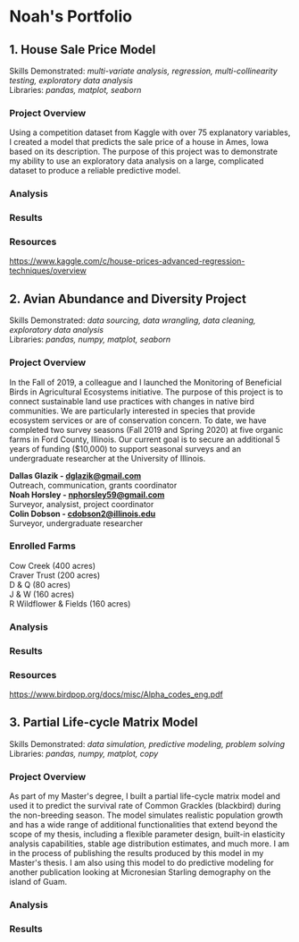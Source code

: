# Noah's Portfolio

## 1. House Sale Price Model
Skills Demonstrated: *multi-variate analysis, regression, multi-collinearity testing, exploratory data analysis*<br />
Libraries: *pandas, matplot, seaborn*

### Project Overview
Using a competition dataset from Kaggle with over 75 explanatory variables, I created a model that predicts the sale price of a house in Ames, Iowa based on its description. The purpose of this project was to demonstrate my ability to use an exploratory data analysis on a large, complicated dataset to produce a reliable predictive model.

### Analysis

### Results

### Resources
https://www.kaggle.com/c/house-prices-advanced-regression-techniques/overview

## 2. Avian Abundance and Diversity Project 
Skills Demonstrated: *data sourcing, data wrangling, data cleaning, exploratory data analysis*<br />
Libraries: *pandas, numpy, matplot, seaborn*

### Project Overview
In the Fall of 2019, a colleague and I launched the Monitoring of Beneficial Birds in Agricultural Ecosystems initiative. The purpose of this project is to connect sustainable land use practices with changes in native bird communities. We are particularly interested in species that provide ecosystem services or are of conservation concern. To date, we have completed two survey seasons (Fall 2019 and Spring 2020) at five organic farms in Ford County, Illinois. Our current goal is to secure an additional 5 years of funding ($10,000) to support seasonal surveys and an undergraduate researcher at the University of Illinois.

**Dallas Glazik - dglazik@gmail.com**<br />
Outreach, communication, grants coordinator<br />
**Noah Horsley - nphorsley59@gmail.com**<br />
Surveyor, analysist, project coordinator<br />
**Colin Dobson - cdobson2@illinois.edu**<br />
Surveyor, undergraduate researcher

### Enrolled Farms
Cow Creek (400 acres)<br />
Craver Trust (200 acres)<br />
D & Q (80 acres)<br />
J & W (160 acres)<br />
R Wildflower & Fields (160 acres)

### Analysis

### Results 

### Resources
https://www.birdpop.org/docs/misc/Alpha_codes_eng.pdf

## 3. Partial Life-cycle Matrix Model
Skills Demonstrated: *data simulation, predictive modeling, problem solving*<br />
Libraries: *pandas, numpy, matplot, copy*

### Project Overview
As part of my Master's degree, I built a partial life-cycle matrix model and used it to predict the survival rate of Common Grackles (blackbird) during the non-breeding season. The model simulates realistic population growth and has a wide range of additional functionalities that extend beyond the scope of my thesis, including a flexible parameter design, built-in elasticity analysis capabilities, stable age distribution estimates, and much more. I am in the process of publishing the results produced by this model in my Master's thesis. I am also using this model to do predictive modeling for another publication looking at Micronesian Starling demography on the island of Guam.

### Analysis

### Results

